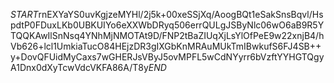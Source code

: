 $START$rnEXYaYS0uvKgjzeMYHl/2j5k+00xeSSjXq/AoogBQt1eSakSnsBqvl/HspdtP0FDuxLKb0UBKUIYo6eXXWbDRyq506errQULgJSByNlc06wO6aB9R5YTQQKAwIlSnNsq4YNhMjNMOTAt9D/FNP2tBaZIUqXjLsYlOfPeE9w22xnjB4/hVb626+lcl1UmkiaTucO84HEjzDR3gIXGbKnMRAuMUkTmIBwkufS6FJ4SB++y+DovQFUidMyCaxs7wGHERJsVByJ5ovMPFL5wCdNYyrr6bVzftYYHGTQgyA1Dnx0dXyTcwVdcVKFA86A/T8y$END$